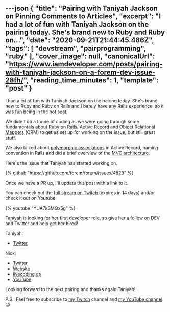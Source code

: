 ---json
{
  "title": "Pairing with Taniyah Jackson on Pinning Comments to Articles",
  "excerpt": "I had a lot of fun with Taniyah Jackson on the pairing today. She's brand new to Ruby and Ruby on...",
  "date": "2020-09-21T21:44:45.486Z",
  "tags": [
    "devstream",
    "pairprogramming",
    "ruby"
  ],
  "cover_image": null,
  "canonicalUrl": "https://www.iamdeveloper.com/posts/pairing-with-taniyah-jackson-on-a-forem-dev-issue-28fh/",
  "reading_time_minutes": 1,
  "template": "post"
}
---

I had a lot of fun with Taniyah Jackson on the pairing today. She's brand new to Ruby and Ruby on Rails and I barely have any Rails experience, so it was fun being in the hot seat.

We didn't do a tonne of coding as we were going through some fundamentals about Ruby on Rails, [Active Record](https://guides.rubyonrails.org/active_record_basics.html) and [Object Relational Mappers](https://en.wikipedia.org/wiki/Object-relational_mapping) (ORM) to get us set up for working on the issue, but still great stuff.

We also talked about [polymorphic associations](https://edgeguides.rubyonrails.org/association_basics.html#polymorphic-associations) in Active Record, naming convention in Rails and did a brief overview of the [MVC architecture](https://www.sitepoint.com/model-view-controller-mvc-architecture-rails).

Here's the issue that Taniyah has started working on.

{% github "https://github.com/forem/forem/issues/4523" %}

Once we have a PR up, I'll update this post with a link to it.

You can check out the [full stream on Twitch](https://www.twitch.tv/videos/747956751) (expires in 14 days) and/or check it out on Youtube

{% youtube "YUA7k3MQx5g" %} 

Taniyah is looking for her first developer role, so give her a follow on DEV and Twitter and help get her hired!

Taniyah:

* [Twitter](https://twitter.com/Code_Kuroi)

Nick:

* [Twitter](https://twitter.com/nickytonline)
* [Website](https://iamdeveloper.com/)
* [livecoding.ca](https://livecoding.ca)
* [YouTube](https://youtube.iamdeveloper.com)

Looking forward to the next pairing and thanks again Taniyah!

P.S.: Feel free to subscribe to [my Twitch](https://livecoding.ca) channel and [my YouTube channel](https://m.youtube.com/channel/UCBLlEq0co24VFJIMEHNcPOQ). 😉
